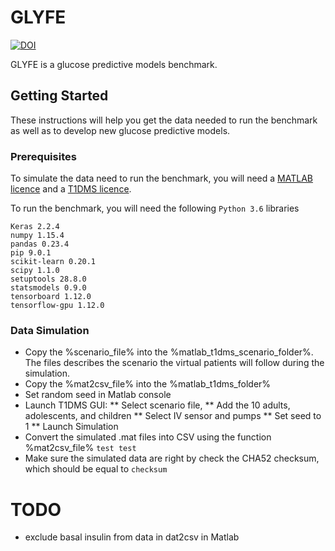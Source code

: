 # GLYFE

[![DOI](https://zenodo.org/badge/184261006.svg)](https://zenodo.org/badge/latestdoi/184261006)

GLYFE is a glucose predictive models benchmark. <!--It has been described in the paper "GLYFE: Benchmark of Personalized Glucose
Predictive Models in Type 1 Diabetes", published in IEEE Transactions on Biomedical Engineering.-->

## Getting Started

These instructions will help you get the data needed to run the benchmark as well as to develop new glucose predictive models.

### Prerequisites

To simulate the data need to run the benchmark, you will need a [MATLAB licence](https://fr.mathworks.com/products/matlab.html) and a [T1DMS licence](https://tegvirginia.com/software/t1dms/).

To run the benchmark, you will need the following ```Python 3.6``` libraries
```
Keras 2.2.4
numpy 1.15.4
pandas 0.23.4
pip 9.0.1
scikit-learn 0.20.1
scipy 1.1.0
setuptools 28.8.0
statsmodels 0.9.0
tensorboard 1.12.0
tensorflow-gpu 1.12.0
```

### Data Simulation

* Copy the %scenario_file% into the %matlab_t1dms_scenario_folder%. The files describes the scenario the virtual patients will follow during the simulation.
* Copy the %mat2csv_file% into the %matlab_t1dms_folder%
* Set random seed in Matlab console
* Launch T1DMS GUI:
** Select scenario file, 
** Add the 10 adults, adolescents, and children
** Select IV sensor and pumps
** Set seed to 1
** Launch Simulation
* Convert the simulated .mat files into CSV using the function %mat2csv_file%
``` test test ```
* Make sure the simulated data are right by check the CHA52 checksum, which should be equal to
``` checksum ```


# TODO

* exclude basal insulin from data in dat2csv in Matlab
